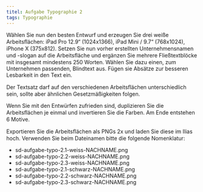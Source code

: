 ```yaml
---
titel: Aufgabe Typographie 2
tags: Typographie
---
```


Wählen Sie nun den besten Entwurf und erzeugen Sie drei weiße Arbeitsﬂächen: iPad Pro 12.9“ (1024x1366), iPad Mini / 9.7“ (768x1024), iPhone X (375x812). Setzen Sie nun vorher erstellten Unternehmensnamen und -slogan auf die Arbeitsﬂäche und ergänzen Sie mehrere Fließtextblöcke mit insgesamt mindestens 250 Worten. Wählen Sie dazu einen, zum Unternehmen passenden, Blindtext aus. Fügen sie Absätze zur besseren Lesbarkeit in den Text ein.

Der Textsatz darf auf den verschiedenen Arbeitsﬂächen unterschiedlich sein, sollte aber ähnlichen Gesetzmäßigkeiten folgen.

Wenn Sie mit den Entwürfen zufrieden sind, duplizieren Sie die Arbeitsﬂächen je einmal und invertieren Sie die Farben. Am Ende entstehen 6 Motive.

Exportieren Sie die Arbeitsﬂächen als PNGs 2x und laden Sie diese im Ilias hoch. Verwenden Sie beim Dateinamen bitte die folgende Nomenklatur:

- sd-aufgabe-typo-2.1-weiss-NACHNAME.png 
- sd-aufgabe-typo-2.2-weiss-NACHNAME.png 
- sd-aufgabe-typo-2.3-weiss-NACHNAME.png 
- sd-aufgabe-typo-2.1-schwarz-NACHNAME.png 
- sd-aufgabe-typo-2.2-schwarz-NACHNAME.png 
- sd-aufgabe-typo-2.3-schwarz-NACHNAME.png